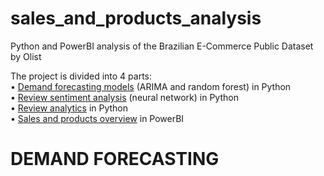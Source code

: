 # sales_and_products_analysis
Python and PowerBI analysis of the Brazilian E-Commerce Public Dataset by Olist

The project is divided into 4 parts:<br>
• [Demand forecasting models](https://github.com/Foggy101/sales_and_products_analysis/blob/main/demand_forecasting.ipynb) (ARIMA and random forest) in Python<br>
• [Review sentiment analysis](https://github.com/Foggy101/sales_and_products_analysis/blob/main/review_semantics_prediction_model.ipynb) (neural network) in Python<br>
• [Review analytics](https://github.com/Foggy101/sales_and_products_analysis/blob/main/review_semantics_review_analytics.ipynb) in Python<br>
• [Sales and products overview](https://github.com/Foggy101/sales_and_products_analysis/tree/main/dashboard_photos) in PowerBI


<h1>DEMAND FORECASTING</h1>
